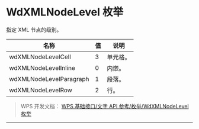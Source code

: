 # WdXMLNodeLevel 枚举

指定 XML 节点的级别。

| 名称                    | 值  | 说明     |
|-------------------------|-----|----------|
| wdXMLNodeLevelCell      | 3   | 单元格。 |
| wdXMLNodeLevelInline    | 0   | 内嵌。   |
| wdXMLNodeLevelParagraph | 1   | 段落。   |
| wdXMLNodeLevelRow       | 2   | 行。     |

> WPS 开发文档： [WPS 基础接口/文字 API 参考/枚举/WdXMLNodeLevel 枚举](https://qn.cache.wpscdn.cn/encs/doc/office_v19/topics/WPS%20%E5%9F%BA%E7%A1%80%E6%8E%A5%E5%8F%A3/%E6%96%87%E5%AD%97%20API%20%E5%8F%82%E8%80%83/%E6%9E%9A%E4%B8%BE/WdXMLNodeLevel%20%E6%9E%9A%E4%B8%BE.html)

------------------------------------------------------------------------
